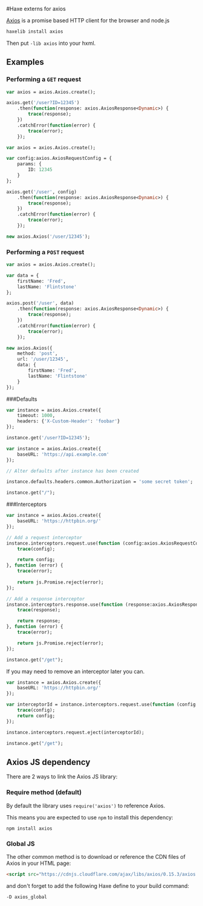 #Haxe externs for axios

[Axios](https://github.com/mzabriskie/axios) is a promise based HTTP client for the browser and node.js

```bash
haxelib install axios
```
Then put `-lib axios` into your hxml.

## Examples

### Performing a `GET` request

```haxe
var axios = axios.Axios.create();

axios.get('/user?ID=12345')
    .then(function(response: axios.AxiosResponse<Dynamic>) {
        trace(response);
    })
    .catchError(function(error) {
        trace(error);
    });
```

```haxe
var axios = axios.Axios.create();

var config:axios.AxiosRequestConfig = {
    params: {
        ID: 12345
    }
};

axios.get('/user', config)
    .then(function(response: axios.AxiosResponse<Dynamic>) {
        trace(response);
    })
    .catchError(function(error) {
        trace(error);
    });
```

```haxe    
new axios.Axios('/user/12345');

```

### Performing a `POST` request

```haxe
var axios = axios.Axios.create();

var data = {
    firstName: 'Fred',
    lastName: 'Flintstone'
};

axios.post('/user', data)
    .then(function(response: axios.AxiosResponse<Dynamic>) {
        trace(response);
    })
    .catchError(function(error) {
        trace(error);
    });
```

```haxe
new axios.Axios({
    method: 'post',
    url: '/user/12345',
    data: {
        firstName: 'Fred',
        lastName: 'Flintstone'
    }
});
```

###Defaults

```haxe
var instance = axios.Axios.create({
    timeout: 1000,
    headers: {'X-Custom-Header': 'foobar'}
});

instance.get('/user?ID=12345');
```

```haxe
var instance = axios.Axios.create({
    baseURL: 'https://api.example.com'
});

// Alter defaults after instance has been created

instance.defaults.headers.common.Authorization = 'some secret token';

instance.get("/");
```

###Interceptors

```haxe
var instance = axios.Axios.create({
    baseURL: 'https://httpbin.org/'
});

// Add a request interceptor
instance.interceptors.request.use(function (config:axios.AxiosRequestConfig) {
    trace(config);

    return config;
}, function (error) {
    trace(error);
    
    return js.Promise.reject(error);
});

// Add a response interceptor
instance.interceptors.response.use(function (response:axios.AxiosResponse<Dynamic>) {
    trace(response);

    return response;
}, function (error) {
    trace(error);

    return js.Promise.reject(error);
});

instance.get("/get");
```
If you may need to remove an interceptor later you can.
```haxe
var instance = axios.Axios.create({
    baseURL: 'https://httpbin.org/'
});

var interceptorId = instance.interceptors.request.use(function (config:axios.AxiosRequestConfig) {
    trace(config);
    return config;
});

instance.interceptors.request.eject(interceptorId);

instance.get("/get");
```

## Axios JS dependency

There are 2 ways to link the Axios JS library:

### Require method (default)

By default the library uses `require('axios')` to reference Axios. 

This means you are expected to use `npm` to install this dependency:

	npm install axios

### Global JS

The other common method is to download or reference the CDN files of Axios in your HTML page:

```html
<script src="https://cdnjs.cloudflare.com/ajax/libs/axios/0.15.3/axios.js"></script>
```

and don't forget to add the following Haxe define to your build command:

```haxe
-D axios_global
```

